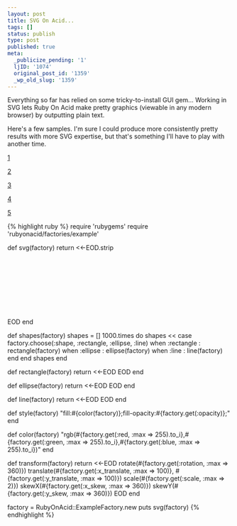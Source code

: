 ```yaml
---
layout: post
title: SVG On Acid...
tags: []
status: publish
type: post
published: true
meta:
  _publicize_pending: '1'
  ljID: '1074'
  original_post_id: '1359'
  _wp_old_slug: '1359'
---
```

Everything so far has relied on some tricky-to-install GUI gem...  Working in SVG lets Ruby On Acid make pretty graphics (viewable in any modern browser) by outputting plain text.

Here's a few samples.  I'm sure I could produce more consistently pretty results with more SVG expertise, but that's something I'll have to play with another time.

<a href="http://jay.mcgavren.com/files/ruby_on_acid_svg/00013.svg">1</a>

<a href="http://jay.mcgavren.com/files/ruby_on_acid_svg/00024.svg">2</a>

<a href="http://jay.mcgavren.com/files/ruby_on_acid_svg/00082.svg">3</a>

<a href="http://jay.mcgavren.com/files/ruby_on_acid_svg/00106.svg">4</a>

<a href="http://jay.mcgavren.com/files/ruby_on_acid_svg/00120.svg">5</a>

<!--more-->

{% highlight ruby %}
require 'rubygems'
require 'rubyonacid/factories/example'

def svg(factory)
  return <<-EOD.strip
    <?xml version="1.0" standalone="no"?>
    <!DOCTYPE svg PUBLIC "-//W3C//DTD SVG 1.1//EN" "http://www.w3.org/Graphics/SVG/1.1/DTD/svg11.dtd">
    <svg width="100%" height="100%" xmlns="http://www.w3.org/2000/svg" version="1.1">
      #{shapes(factory).join("n")}
    </svg>
  EOD
end

def shapes(factory)
  shapes = []
  1000.times do
    shapes << case factory.choose(:shape, :rectangle, :ellipse, :line)
    when :rectangle : rectangle(factory)
    when :ellipse : ellipse(factory)
    when :line : line(factory)
    end
  end
  shapes
end

def rectangle(factory)
  return <<-EOD
    <rect
      x='#{factory.get(:x, :max => 100)}%'
      y='#{factory.get(:y, :max => 100)}%'
      width='#{factory.get(:width, :max => 300)}'
      height='#{factory.get(:height, :max => 300)}'
      style='#{style(factory)}'
      transform='#{transform(factory)}'
    />
  EOD
end

def ellipse(factory)
  return <<-EOD
    <ellipse
      cx='#{factory.get(:x, :max => 100)}%'
      cy='#{factory.get(:y, :max => 100)}%'
      rx='#{factory.get(:width, :max => 300)}'
      ry='#{factory.get(:height, :max => 300)}'
      style='#{style(factory)}'
      transform='#{transform(factory)}'
    />
  EOD
end

def line(factory)
  return <<-EOD
    <line
      x1='#{factory.get(:x, :max => 100)}%'
      y1='#{factory.get(:y, :max => 100)}%'
      x2='#{factory.get(:x2, :max => 100)}%'
      y2='#{factory.get(:y2, :max => 100)}%'
      stroke='#{color(factory)}'
      stroke-width='#{factory.get(:width, :max => 20)}'
      stroke-opacity='#{factory.get(:opacity)}'
    />
  EOD
end

def style(factory)
  "fill:#{color(factory)};fill-opacity:#{factory.get(:opacity)};"
end

def color(factory)
  "rgb(#{factory.get(:red, :max => 255).to_i},#{factory.get(:green, :max => 255).to_i},#{factory.get(:blue, :max => 255).to_i})"
end

def transform(factory)
  return <<-EOD
    rotate(#{factory.get(:rotation, :max => 360)})
    translate(#{factory.get(:x_translate, :max => 100)}, #{factory.get(:y_translate, :max => 100)})
    scale(#{factory.get(:scale, :max => 2)})
    skewX(#{factory.get(:x_skew, :max => 360)})
    skewY(#{factory.get(:y_skew, :max => 360)})
  EOD
end

factory = RubyOnAcid::ExampleFactory.new
puts svg(factory)
{% endhighlight %}
